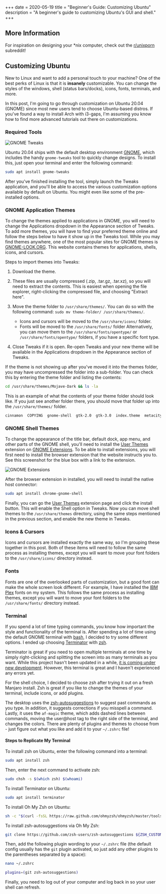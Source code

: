 +++
date = 2020-05-19
title = "Beginner's Guide: Customizing Ubuntu"
description = "A beginner's guide to customizing Ubuntu's GUI and shell."
+++

## More Information

For inspiration on designing your \*nix computer, check out the
[r/unixporn](https://libredd.it/r/unixporn) subreddit!

## Customizing Ubuntu

New to Linux and want to add a personal touch to your machine? One of the best
perks of Linux is that it is **insanely** customizable. You can change the
styles of the windows, shell (status bars/docks), icons, fonts, terminals, and
more.

In this post, I'm going to go through customization on Ubuntu 20.04 (GNOME)
since most new users tend to choose Ubuntu-based distros. If you've found a way
to install Arch with i3-gaps, I'm assuming you know how to find more advanced
tutorials out there on customizations.

### Required Tools

![GNOME Tweaks](https://img.cleberg.net/blog/20200519-customizing-ubuntu/gnome-tweaks-min.png)

Ubuntu 20.04 ships with the default desktop environment
[GNOME](https://www.gnome.org/), which includes the handy `gnome-tweaks` tool to
quickly change designs. To install this, just open your terminal and enter the
following command:

```bash
sudo apt install gnome-tweaks
```

After you've finished installing the tool, simply launch the Tweaks application,
and you'll be able to access the various customization options available by
default on Ubuntu. You might even like some of the pre-installed options.

### GNOME Application Themes

To change the themes applied to applications in GNOME, you will need to change
the Applications dropdown in the Appearance section of Tweaks. To add more
themes, you will have to find your preferred theme online and follow the steps
below to have it show up in the Tweaks tool. While you may find themes anywhere,
one of the most popular sites for GNOME themes is
[GNOME-LOOK.ORG](https://www.gnome-look.org/). This website contains themes for
applications, shells, icons, and cursors.

Steps to import themes into Tweaks:

1. Download the theme.
2. These files are usually compressed (.zip, .tar.gz, .tar.xz), so you will need
   to extract the contents. This is easiest when opening the file explorer,
   right-clicking the compressed file, and choosing "Extract here".
3. Move the theme folder to `/usr/share/themes/`. You can do so with the
   following command: `sudo mv theme-folder/ /usr/share/themes/`.

    - Icons and cursors will be moved to the `/usr/share/icons/` folder.
    - Fonts will be moved to the `/usr/share/fonts/` folder Alternatively, you
      can move them to the `/usr/share/fonts/opentype/` or
      `/usr/share/fonts/opentype/` folders, if you have a specific font type.

4. Close Tweaks if it is open. Re-open Tweaks and your new theme will be
   available in the Applications dropdown in the Appearance section of Tweaks.

If the theme is not showing up after you've moved it into the themes folder, you
may have uncompressed the folder into a sub-folder. You can check this by
entering the theme folder and listing the contents:

```bash
cd /usr/share/themes/Mojave-Dark && ls -la
```

This is an example of what the contents of your theme folder should look like.
If you just see another folder there, you should move that folder up into the
`/usr/share/themes/` folder.

```bash
cinnamon  COPYING  gnome-shell  gtk-2.0  gtk-3.0  index.theme  metacity-1  plank  xfwm4
```

### GNOME Shell Themes

To change the appearance of the title bar, default dock, app menu, and other
parts of the GNOME shell, you'll need to install the
[User Themes](https://extensions.gnome.org/extension/19/user-themes/) extension
on [GNOME Extensions](https://extensions.gnome.org/). To be able to install
extensions, you will first need to install the browser extension that the
website instructs you to. See this screenshot for the blue box with a link to
the extension.

![GNOME Extensions](https://img.cleberg.net/blog/20200519-customizing-ubuntu/gnome-extensions-min.png)

After the browser extension in installed, you will need to install the native
host connector:

```bash
sudo apt install chrome-gnome-shell
```

Finally, you can go the
[User Themes](https://extensions.gnome.org/extension/19/user-themes/) extension
page and click the install button. This will enable the Shell option in Tweaks.
Now you can move shell themes to the `/usr/share/themes` directory, using the
same steps mentioned in the previous section, and enable the new theme in
Tweaks.

### Icons & Cursors

Icons and cursors are installed exactly the same way, so I'm grouping these
together in this post. Both of these items will need to follow the same process
as installing themes, except you will want to move your font folders to the
`/usr/share/icons/` directory instead.

### Fonts

Fonts are one of the overlooked parts of customization, but a good font can make
the whole screen look different. For example, I have installed the
[IBM Plex](https://github.com/IBM/plex/releases) fonts on my system. This
follows the same process as installing themes, except you will want to move your
font folders to the `/usr/share/fonts/` directory instead.

### Terminal

If you spend a lot of time typing commands, you know how important the style and
functionality of the terminal is. After spending a lot of time using the default
GNOME terminal with [bash](<https://en.wikipedia.org/wiki/Bash_(Unix_shell)>), I
decided to try some different options. I ended up choosing
[Terminator](https://terminator-gtk3.readthedocs.io/en/latest/) with
[zsh](https://en.wikipedia.org/wiki/Z_shell).

Terminator is great if you need to open multiple terminals at one time by simply
right-clicking and splitting the screen into as many terminals as you want.
While this project hasn't been updated in a while,
[it is coming under new development](https://github.com/gnome-terminator/terminator/issues/1).
However, this terminal is great and I haven't experienced any errors yet.

For the shell choice, I decided to choose zsh after trying it out on a fresh
Manjaro install. Zsh is great if you like to change the themes of your terminal,
include icons, or add plugins.

The desktop uses the
[zsh-autosuggestions](https://github.com/zsh-users/zsh-autosuggestions) to
suggest past commands as you type. In addition, it suggests corrections if you
misspell a command. Lastly, it uses the `af-magic` theme, which adds dashed
lines between commands, moving the user@host tag to the right side of the
terminal, and changes the colors. There are plenty of plugins and themes to
choose from - just figure out what you like and add it to your `~/.zshrc` file!

#### Steps to Replicate My Terminal

To install zsh on Ubuntu, enter the following command into a terminal:

```bash
sudo apt install zsh
```

Then, enter the next command to activate zsh:

```bash
sudo chsh -s $(which zsh) $(whoami)
```

To install Terminator on Ubuntu:

```bash
sudo apt install terminator
```

To install Oh My Zsh on Ubuntu:

```bash
sh -c "$(curl -fsSL https://raw.github.com/ohmyzsh/ohmyzsh/master/tools/install.sh)"
```

To install zsh-autosuggestions via Oh My Zsh:

```bash
git clone https://github.com/zsh-users/zsh-autosuggestions ${ZSH_CUSTOM:-~/.oh-my-zsh/custom}/plugins/zsh-autosuggestions
```

Then, add the following plugin wording to your `~/.zshrc` file (the default
config usually has the `git` plugin activated, so just add any other plugins to
the parentheses separated by a space):

```bash
nano ~/.zshrc
```

```bash
plugins=(git zsh-autosuggestions)
```

Finally, you need to log out of your computer and log back in so your user shell
can refresh.
